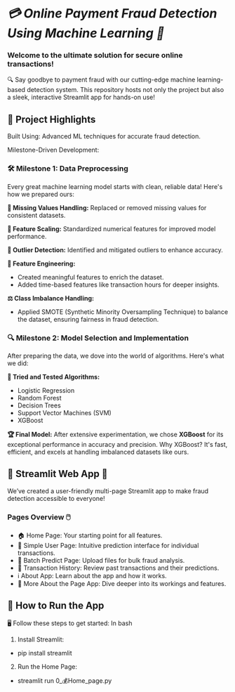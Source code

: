 # *💳 Online Payment Fraud Detection Using Machine Learning 🚀*
### Welcome to the ultimate solution for secure online transactions!
🔍 Say goodbye to payment fraud with our cutting-edge machine learning-based detection system. This repository hosts not only the project but also a sleek, interactive Streamlit app for hands-on use!

## 🎯 Project Highlights
Built Using: Advanced ML techniques for accurate fraud detection.

Milestone-Driven Development:

### 🛠 Milestone 1: Data Preprocessing
Every great machine learning model starts with clean, reliable data! Here's how we prepared ours:

**🧹 Missing Values Handling:** Replaced or removed missing values for consistent datasets.

**🧮 Feature Scaling:** Standardized numerical features for improved model performance.

**🔎 Outlier Detection:** Identified and mitigated outliers to enhance accuracy.

**🎨 Feature Engineering:**
- Created meaningful features to enrich the dataset.
- Added time-based features like transaction hours for deeper insights.
  
**⚖️ Class Imbalance Handling:**
- Applied SMOTE (Synthetic Minority Oversampling Technique) to balance the dataset, ensuring fairness in fraud detection.
  
### 🔍 Milestone 2: Model Selection and Implementation
After preparing the data, we dove into the world of algorithms. Here's what we did:

**🤖 Tried and Tested Algorithms:**
- Logistic Regression
- Random Forest
- Decision Trees
- Support Vector Machines (SVM)
- XGBoost
  
**🏆 Final Model:**
After extensive experimentation, we chose **XGBoost** for its exceptional performance in accuracy and precision.
Why XGBoost? It's fast, efficient, and excels at handling imbalanced datasets like ours.

## 🎥 Streamlit Web App 🎉
We’ve created a user-friendly multi-page Streamlit app to make fraud detection accessible to everyone!

### Pages Overview 🖱️

- 🏠 Home Page: Your starting point for all features.
- 🤔 Simple User Page: Intuitive prediction interface for individual transactions.
- 📂 Batch Predict Page: Upload files for bulk fraud analysis.
- 📜 Transaction History: Review past transactions and their predictions.
- ℹ️ About App: Learn about the app and how it works.
- 🔎 More About the Page App: Dive deeper into its workings and features.

## 🏃 How to Run the App
🖥️ Follow these steps to get started:
In bash
1. Install Streamlit:

- pip install streamlit  

2. Run the Home Page:
   
- streamlit run 0_💰Home_page.py  
